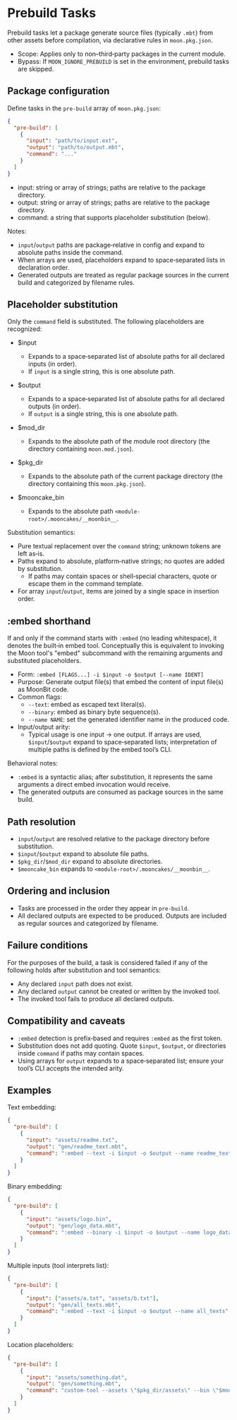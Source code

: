 # Prebuild Tasks

Prebuild tasks let a package generate source files (typically `.mbt`) from other assets before compilation, via declarative rules in `moon.pkg.json`.

- Scope: Applies only to non–third‑party packages in the current module.
- Bypass: If `MOON_IGNORE_PREBUILD` is set in the environment, prebuild tasks are skipped.

## Package configuration

Define tasks in the `pre-build` array of `moon.pkg.json`:

```json
{
  "pre-build": [
    {
      "input": "path/to/input.ext",
      "output": "path/to/output.mbt",
      "command": "..."
    }
  ]
}
```

- input: string or array of strings; paths are relative to the package directory.
- output: string or array of strings; paths are relative to the package directory.
- command: a string that supports placeholder substitution (below).

Notes:
- `input`/`output` paths are package‑relative in config and expand to absolute paths inside the command.
- When arrays are used, placeholders expand to space‑separated lists in declaration order.
- Generated outputs are treated as regular package sources in the current build and categorized by filename rules.

## Placeholder substitution

Only the `command` field is substituted. The following placeholders are recognized:

- $input
  - Expands to a space‑separated list of absolute paths for all declared inputs (in order).
  - If `input` is a single string, this is one absolute path.

- $output
  - Expands to a space‑separated list of absolute paths for all declared outputs (in order).
  - If `output` is a single string, this is one absolute path.

- $mod_dir
  - Expands to the absolute path of the module root directory (the directory containing `moon.mod.json`).

- $pkg_dir
  - Expands to the absolute path of the current package directory (the directory containing this `moon.pkg.json`).

- $mooncake_bin
  - Expands to the absolute path `<module-root>/.mooncakes/__moonbin__`.

Substitution semantics:
- Pure textual replacement over the `command` string; unknown tokens are left as‑is.
- Paths expand to absolute, platform‑native strings; no quotes are added by substitution.
  - If paths may contain spaces or shell‑special characters, quote or escape them in the command template.
- For array `input`/`output`, items are joined by a single space in insertion order.

## :embed shorthand

If and only if the command starts with `:embed` (no leading whitespace), it denotes the built‑in embed tool. Conceptually this is equivalent to invoking the Moon tool's "embed" subcommand with the remaining arguments and substituted placeholders.

- Form: `:embed [FLAGS...] -i $input -o $output [--name IDENT]`
- Purpose: Generate output file(s) that embed the content of input file(s) as MoonBit code.
- Common flags:
  - `--text`: embed as escaped text literal(s).
  - `--binary`: embed as binary byte sequence(s).
  - `--name NAME`: set the generated identifier name in the produced code.
- Input/output arity:
  - Typical usage is one input → one output. If arrays are used, `$input`/`$output` expand to space‑separated lists; interpretation of multiple paths is defined by the embed tool’s CLI.

Behavioral notes:
- `:embed` is a syntactic alias; after substitution, it represents the same arguments a direct embed invocation would receive.
- The generated outputs are consumed as package sources in the same build.

## Path resolution

- `input`/`output` are resolved relative to the package directory before substitution.
- `$input`/`$output` expand to absolute file paths.
- `$pkg_dir`/`$mod_dir` expand to absolute directories.
- `$mooncake_bin` expands to `<module-root>/.mooncakes/__moonbin__`.

## Ordering and inclusion

- Tasks are processed in the order they appear in `pre-build`.
- All declared outputs are expected to be produced. Outputs are included as regular sources and categorized by filename.

## Failure conditions

For the purposes of the build, a task is considered failed if any of the following holds after substitution and tool semantics:

- Any declared `input` path does not exist.
- Any declared `output` cannot be created or written by the invoked tool.
- The invoked tool fails to produce all declared outputs.

## Compatibility and caveats

- `:embed` detection is prefix‑based and requires `:embed` as the first token.
- Substitution does not add quoting. Quote `$input`, `$output`, or directories inside `command` if paths may contain spaces.
- Using arrays for `output` expands to a space‑separated list; ensure your tool’s CLI accepts the intended arity.

## Examples

Text embedding:

```json
{
  "pre-build": [
    {
      "input": "assets/readme.txt",
      "output": "gen/readme_text.mbt",
      "command": ":embed --text -i $input -o $output --name readme_text"
    }
  ]
}
```

Binary embedding:

```json
{
  "pre-build": [
    {
      "input": "assets/logo.bin",
      "output": "gen/logo_data.mbt",
      "command": ":embed --binary -i $input -o $output --name logo_data"
    }
  ]
}
```

Multiple inputs (tool interprets list):

```json
{
  "pre-build": [
    {
      "input": ["assets/a.txt", "assets/b.txt"],
      "output": "gen/all_texts.mbt",
      "command": ":embed --text -i $input -o $output --name all_texts"
    }
  ]
}
```

Location placeholders:

```json
{
  "pre-build": [
    {
      "input": "assets/something.dat",
      "output": "gen/something.mbt",
      "command": "custom-tool --assets \"$pkg_dir/assets\" --bin \"$mooncake_bin\" -i \"$input\" -o \"$output\""
    }
  ]
}